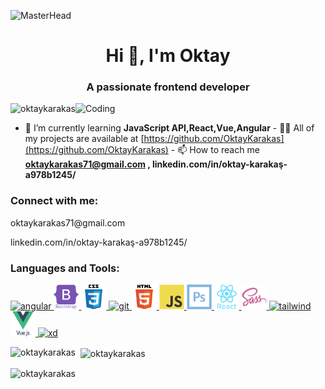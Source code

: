![MasterHead](https://img.freepik.com/free-vector/frontend-developer-typographic-header-website-interface-design-improvement-web-page-programming-coding-testing-it-profession-isolated-flat-vector-illustration_613284-304.jpg?w=2000)
<h1 align="center">Hi 👋, I'm Oktay</h1>
<h3 align="center">A passionate frontend developer</h3>
<img
  align="right"
  alt="Coding"
  width="400"
  src="https://i.pinimg.com/originals/e4/26/70/e426702edf874b181aced1e2fa5c6cde.gif"
/>

<p align="left">
  <img
    src="https://komarev.com/ghpvc/?username=oktaykarakas&label=Profile%20views&color=0e75b6&style=flat"
    alt="oktaykarakas"
  />
</p>

- 🌱 I’m currently learning **JavaScript API,React,Vue,Angular** - 👨‍💻 All of my
projects are available at
[https://github.com/OktayKarakas](https://github.com/OktayKarakas) - 📫 How to
reach me **oktaykarakas71@gmail.com , linkedin.com/in/oktay-karakaş-a978b1245/**

<h3 align="left">Connect with me:</h3>
<p align="left">
  oktaykarakas71@gmail.com
</p>
<p align="left">
  linkedin.com/in/oktay-karakaş-a978b1245/
</p>

<h3 align="left">Languages and Tools:</h3>
<p align="left">
  <a href="https://angular.io" target="_blank" rel="noreferrer">
    <img
      src="https://angular.io/assets/images/logos/angular/angular.svg"
      alt="angular"
      width="40"
      height="40"
    />
  </a>
  <a href="https://getbootstrap.com" target="_blank" rel="noreferrer">
    <img
      src="https://raw.githubusercontent.com/devicons/devicon/master/icons/bootstrap/bootstrap-plain-wordmark.svg"
      alt="bootstrap"
      width="40"
      height="40"
    />
  </a>
  <a href="https://www.w3schools.com/css/" target="_blank" rel="noreferrer">
    <img
      src="https://raw.githubusercontent.com/devicons/devicon/master/icons/css3/css3-original-wordmark.svg"
      alt="css3"
      width="40"
      height="40"
    />
  </a>
  <a href="https://git-scm.com/" target="_blank" rel="noreferrer">
    <img
      src="https://www.vectorlogo.zone/logos/git-scm/git-scm-icon.svg"
      alt="git"
      width="40"
      height="40"
    />
  </a>
  <a href="https://www.w3.org/html/" target="_blank" rel="noreferrer">
    <img
      src="https://raw.githubusercontent.com/devicons/devicon/master/icons/html5/html5-original-wordmark.svg"
      alt="html5"
      width="40"
      height="40"
    />
  </a>
  <a
    href="https://developer.mozilla.org/en-US/docs/Web/JavaScript"
    target="_blank"
    rel="noreferrer"
  >
    <img
      src="https://raw.githubusercontent.com/devicons/devicon/master/icons/javascript/javascript-original.svg"
      alt="javascript"
      width="40"
      height="40"
    />
  </a>
  <a href="https://www.photoshop.com/en" target="_blank" rel="noreferrer">
    <img
      src="https://raw.githubusercontent.com/devicons/devicon/master/icons/photoshop/photoshop-line.svg"
      alt="photoshop"
      width="40"
      height="40"
    />
  </a>
  <a href="https://reactjs.org/" target="_blank" rel="noreferrer">
    <img
      src="https://raw.githubusercontent.com/devicons/devicon/master/icons/react/react-original-wordmark.svg"
      alt="react"
      width="40"
      height="40"
    />
  </a>
  <a href="https://sass-lang.com" target="_blank" rel="noreferrer">
    <img
      src="https://raw.githubusercontent.com/devicons/devicon/master/icons/sass/sass-original.svg"
      alt="sass"
      width="40"
      height="40"
    />
  </a>
  <a href="https://tailwindcss.com/" target="_blank" rel="noreferrer">
    <img
      src="https://www.vectorlogo.zone/logos/tailwindcss/tailwindcss-icon.svg"
      alt="tailwind"
      width="40"
      height="40"
    />
  </a>
  <a href="https://vuejs.org/" target="_blank" rel="noreferrer">
    <img
      src="https://raw.githubusercontent.com/devicons/devicon/master/icons/vuejs/vuejs-original-wordmark.svg"
      alt="vuejs"
      width="40"
      height="40"
    />
  </a>
  <a
    href="https://www.adobe.com/products/xd.html"
    target="_blank"
    rel="noreferrer"
  >
    <img
      src="https://cdn.worldvectorlogo.com/logos/adobe-xd.svg"
      alt="xd"
      width="40"
      height="40"
    />
  </a>
</p>

<p>
  <img
    align="left"
    src="https://github-readme-stats.vercel.app/api/top-langs?username=oktaykarakas&show_icons=true&locale=en&layout=compact"
    alt="oktaykarakas"
  />
</p>

<p>
  &nbsp;
  <img
    align="center"
    src="https://github-readme-stats.vercel.app/api?username=oktaykarakas&show_icons=true&locale=en"
    alt="oktaykarakas"
  />
</p>

<p>
  <img
    align="center"
    src="https://github-readme-streak-stats.herokuapp.com/?user=oktaykarakas&"
    alt="oktaykarakas"
  />
</p>
